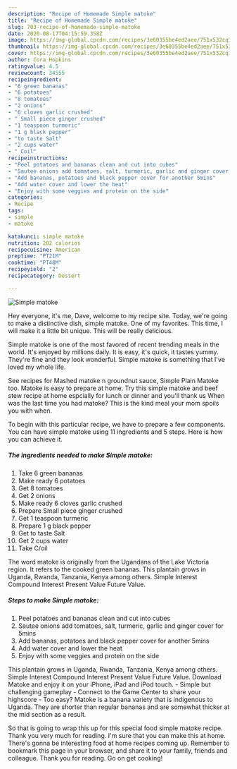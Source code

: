 ```yaml
---
description: "Recipe of Homemade Simple matoke"
title: "Recipe of Homemade Simple matoke"
slug: 703-recipe-of-homemade-simple-matoke
date: 2020-08-17T04:15:59.358Z
image: https://img-global.cpcdn.com/recipes/3e60355be4ed2aee/751x532cq70/simple-matoke-recipe-main-photo.jpg
thumbnail: https://img-global.cpcdn.com/recipes/3e60355be4ed2aee/751x532cq70/simple-matoke-recipe-main-photo.jpg
cover: https://img-global.cpcdn.com/recipes/3e60355be4ed2aee/751x532cq70/simple-matoke-recipe-main-photo.jpg
author: Cora Hopkins
ratingvalue: 4.5
reviewcount: 34555
recipeingredient:
- "6 green bananas"
- "6 potatoes"
- "8 tomatoes"
- "2 onions"
- "6 cloves garlic crushed"
- " Small piece ginger crushed"
- "1 teaspoon turmeric"
- "1 g black pepper"
- "to taste Salt"
- "2 cups water"
- " Coil"
recipeinstructions:
- "Peel potatoes and bananas clean and cut into cubes"
- "Sautee onions add tomatoes, salt, turmeric, garlic and ginger cover for 5mins"
- "Add bananas, potatoes and black pepper cover for another 5mins"
- "Add water cover and lower the heat"
- "Enjoy with some veggies and protein on the side"
categories:
- Recipe
tags:
- simple
- matoke

katakunci: simple matoke 
nutrition: 202 calories
recipecuisine: American
preptime: "PT21M"
cooktime: "PT48M"
recipeyield: "2"
recipecategory: Dessert

---
```



![Simple matoke](https://img-global.cpcdn.com/recipes/3e60355be4ed2aee/751x532cq70/simple-matoke-recipe-main-photo.jpg)

Hey everyone, it's me, Dave, welcome to my recipe site. Today, we're going to make a distinctive dish, simple matoke. One of my favorites. This time, I will make it a little bit unique. This will be really delicious.

Simple matoke is one of the most favored of recent trending meals in the world. It's enjoyed by millions daily. It is easy, it's quick, it tastes yummy. They're fine and they look wonderful. Simple matoke is something that I've loved my whole life.

See recipes for Mashed matoke n groundnut sauce, Simple Plain Matoke too. Matoke is easy to prepare at home. Try this simple matoke and beef stew recipe at home espcially for lunch or dinner and you&#39;ll thank us When was the last time you had matoke? This is the kind meal your mom spoils you with when.


To begin with this particular recipe, we have to prepare a few components. You can have simple matoke using 11 ingredients and 5 steps. Here is how you can achieve it.

<!--inarticleads1-->

##### The ingredients needed to make Simple matoke:

1. Take 6 green bananas
1. Make ready 6 potatoes
1. Get 8 tomatoes
1. Get 2 onions
1. Make ready 6 cloves garlic crushed
1. Prepare  Small piece ginger crushed
1. Get 1 teaspoon turmeric
1. Prepare 1 g black pepper
1. Get to taste Salt
1. Get 2 cups water
1. Take  C/oil


The word matoke is originally from the Ugandans of the Lake Victoria region. It refers to the cooked green bananas. This plantain grows in Uganda, Rwanda, Tanzania, Kenya among others. Simple Interest Compound Interest Present Value Future Value. 

<!--inarticleads2-->

##### Steps to make Simple matoke:

1. Peel potatoes and bananas clean and cut into cubes
1. Sautee onions add tomatoes, salt, turmeric, garlic and ginger cover for 5mins
1. Add bananas, potatoes and black pepper cover for another 5mins
1. Add water cover and lower the heat
1. Enjoy with some veggies and protein on the side


This plantain grows in Uganda, Rwanda, Tanzania, Kenya among others. Simple Interest Compound Interest Present Value Future Value. Download Matoke and enjoy it on your iPhone, iPad and iPod touch. - Simple but challenging gameplay - Connect to the Game Center to share your highscore - Too easy? Matoke is a banana variety that is indigenous to Uganda. They are shorter than regular bananas and are somewhat thicker at the mid section as a result. 

So that is going to wrap this up for this special food simple matoke recipe. Thank you very much for reading. I'm sure that you can make this at home. There's gonna be interesting food at home recipes coming up. Remember to bookmark this page in your browser, and share it to your family, friends and colleague. Thank you for reading. Go on get cooking!
